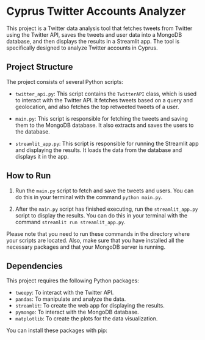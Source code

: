 # Cyprus Twitter Accounts Analyzer

This project is a Twitter data analysis tool that fetches tweets from Twitter using the Twitter API, saves the tweets and user data into a MongoDB database, and then displays the results in a Streamlit app. The tool is specifically designed to analyze Twitter accounts in Cyprus.

## Project Structure

The project consists of several Python scripts:

- `twitter_api.py`: This script contains the `TwitterAPI` class, which is used to interact with the Twitter API. It fetches tweets based on a query and geolocation, and also fetches the top retweeted tweets of a user.

- `main.py`: This script is responsible for fetching the tweets and saving them to the MongoDB database. It also extracts and saves the users to the database.

- `streamlit_app.py`: This script is responsible for running the Streamlit app and displaying the results. It loads the data from the database and displays it in the app.

## How to Run

1. Run the `main.py` script to fetch and save the tweets and users. You can do this in your terminal with the command `python main.py`.

2. After the `main.py` script has finished executing, run the `streamlit_app.py` script to display the results. You can do this in your terminal with the command `streamlit run streamlit_app.py`.

Please note that you need to run these commands in the directory where your scripts are located. Also, make sure that you have installed all the necessary packages and that your MongoDB server is running.

## Dependencies

This project requires the following Python packages:

- `tweepy`: To interact with the Twitter API.
- `pandas`: To manipulate and analyze the data.
- `streamlit`: To create the web app for displaying the results.
- `pymongo`: To interact with the MongoDB database.
- `matplotlib`: To create the plots for the data visualization.

You can install these packages with pip:

